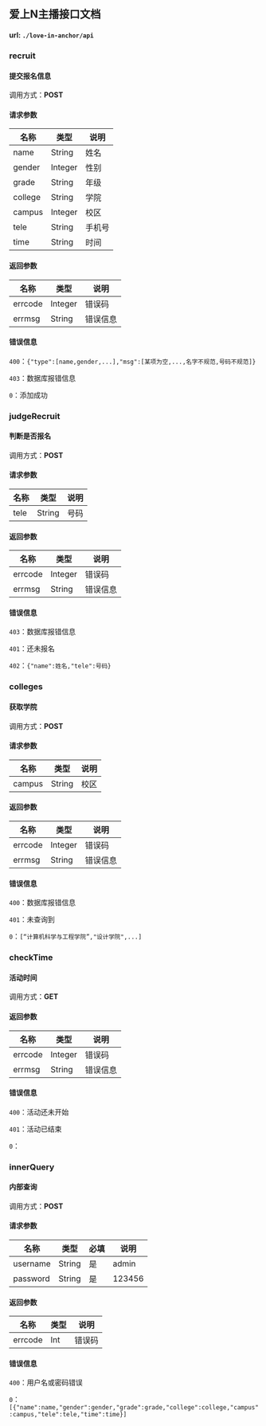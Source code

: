 ## 爱上N主播接口文档

#### url: `./love-in-anchor/api`

### recruit

#### 提交报名信息

调用方式：**POST**

#### 请求参数

| 名称    | 类型    | 说明   |
| ------- | ------- | ------ |
| name    | String  | 姓名   |
| gender  | Integer | 性别   |
| grade   | String  | 年级   |
| college | String  | 学院   |
| campus  | Integer | 校区   |
| tele    | String  | 手机号 |
| time    | String  | 时间   |

#### 返回参数

| 名称    | 类型    | 说明     |
| ------- | ------- | -------- |
| errcode | Integer | 错误码   |
| errmsg  | String  | 错误信息 |

#### 错误信息

`400`：`{"type":[name,gender,...],"msg":[某项为空,...,名字不规范,号码不规范]}`

`403`：数据库报错信息

`0`：添加成功

### judgeRecruit

#### 判断是否报名

调用方式：**POST**

#### 请求参数

| 名称 | 类型   | 说明 |
| ---- | ------ | ---- |
| tele | String | 号码 |

#### 返回参数

| 名称    | 类型    | 说明     |
| ------- | ------- | -------- |
| errcode | Integer | 错误码   |
| errmsg  | String  | 错误信息 |

#### 错误信息

`403`：数据库报错信息

`401`：还未报名

`402`：`{"name":姓名,"tele":号码}`



### colleges

#### 获取学院

调用方式：**POST**

#### 请求参数

| 名称   | 类型   | 说明 |
| ------ | ------ | ---- |
| campus | String | 校区 |

#### 返回参数

| 名称    | 类型    | 说明     |
| ------- | ------- | -------- |
| errcode | Integer | 错误码   |
| errmsg  | String  | 错误信息 |

#### 错误信息

`400`：数据库报错信息

`401`：未查询到

`0`：`[“计算机科学与工程学院”,"设计学院",...]`

### checkTime

#### 活动时间

调用方式：**GET**

#### 返回参数

| 名称    | 类型    | 说明     |
| ------- | ------- | -------- |
| errcode | Integer | 错误码   |
| errmsg  | String  | 错误信息 |

#### 错误信息

`400`：活动还未开始

`401`：活动已结束

`0`：

### innerQuery

#### 内部查询

调用方式：**POST**

#### 请求参数

| 名称     | 类型   | 必填 | 说明   |
| -------- | ------ | ---- | ------ |
| username | String | 是   | admin  |
| password | String | 是   | 123456 |

#### 返回参数

| 名称    | 类型 | 说明   |
| ------- | ---- | ------ |
| errcode | Int  | 错误码 |

#### 错误信息

`400`：用户名或密码错误

`0`：`[{"name":name,"gender":gender,"grade":grade,"college":college,"campus":campus,"tele":tele,"time":time}]`



